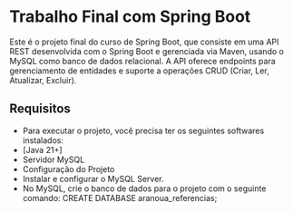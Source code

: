 # Trabalho Final com Spring Boot
Este é o projeto final do curso de Spring Boot, que consiste em uma API REST desenvolvida com o Spring Boot e gerenciada via Maven, usando o MySQL como banco de dados relacional. A API oferece endpoints para gerenciamento de entidades e suporte a operações CRUD (Criar, Ler, Atualizar, Excluir).
## Requisitos
- Para executar o projeto, você precisa ter os seguintes softwares instalados:
- [Java 21+]
- Servidor MySQL
- Configuração do Projeto
- Instalar e configurar o MySQL Server.
- No MySQL, crie o banco de dados para o projeto com o seguinte comando: CREATE DATABASE aranoua_referencias;

